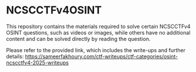 # NCSCCTFv4OSINT
This repository contains the materials required to solve certain NCSCCTFv4 OSINT questions, such as videos or images, while others have no additional content and can be solved directly by reading the question.

Please refer to the provided link, which includes the write-ups and further details: https://sameerfakhoury.com/ctf-writeups/ctf-categories/osint-ncscctfv4-2025-writeups
